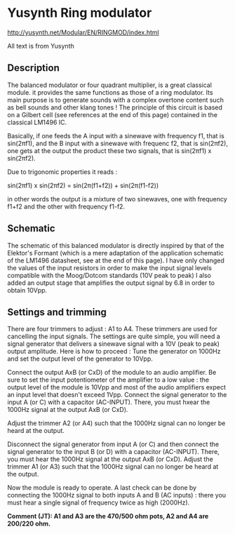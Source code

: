 # Yusynth Ring modulator

http://yusynth.net/Modular/EN/RINGMOD/index.html

All text is from Yusynth

## Description

The balanced modulator or four quadrant multiplier, is a great classical module. it provides the same functions as those of a ring modulator. Its main purpose is to generate  sounds with a complex overtone content such as bell sounds and other klang tones !
The principle of this circuit is based on a Gilbert cell (see references at the end of this page) contained in the classical LM1496 IC.


Basically, if one feeds the A input with a sinewave with frequency f1, that is sin(2πf1), and the B input with a sinewave with frequenc f2, that is sin(2πf2), one gets at the output the product these two signals, that is sin(2πf1) x sin(2πf2).

Due to trigonomic properties it reads :

 sin(2πf1) x sin(2πf2) = sin(2π(f1+f2)) + sin(2π(f1-f2))

in other words the output is a mixture of two sinewaves, one with frequency f1+f2 and the other with frequency f1-f2.

## Schematic

The schematic of this balanced modulator is directly inspired by that of the Elektor's Formant  (which is a mere adaptation of the application schematic of the LM1496 datasheet, see at the end of this page). I have only changed the values of the input resistors in order to make the input signal levels compatible with the Moog/Dotcom standards (10V peak to peak) I also added an output stage that amplifies the output signal by 6.8 in order to obtain 10Vpp.

## Settings and trimming


There are four trimmers to adjust : A1 to A4. These trimmers are used for cancelling the input signals. The settings are quite simple, you will need a signal generator that delivers a sinewave signal with a 10V (peak to peak) output amplitude. Here is how to proceed :
Tune the generator on 1000Hz and set the output level of the generator to 10Vpp.

Connect the output AxB (or CxD) of the module to an audio amplifier. Be sure to set the input potentiometer of the amplifier to a low value : the output level of the module is 10Vpp and most of the audio amplifiers expect an input level that doesn't exceed 1Vpp.
Connect the signal generator to the input A (or C) with a capacitor (AC-INPUT). There, you must hxear the 1000Hz signal at the output AxB (or CxD).

Adjust the trimmer A2 (or A4) such that the 1000Hz signal can no longer be heard at the output.

Disconnect the signal generator from input A (or C) and then connect the signal generator to the input B (or D)  with a capacitor (AC-INPUT). There, you must hear the 1000Hz signal at the output AxB (or CxD).
Adjust the trimmer A1 (or A3) such that the 1000Hz signal can no longer be heard at the output.

Now the module is ready to operate. A last check can be done by connecting the 1000Hz signal to both inputs A and B (AC inputs) : there you must hear a single signal of frequency twice as high (2000Hz).

**Comment (JT): A1 and A3 are the 470/500 ohm pots, A2 and A4 are 200/220 ohm.**